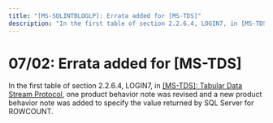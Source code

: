 ```yaml
---
title: "[MS-SQLINTBLOGLP]: Errata added for [MS-TDS]"
description: "In the first table of section 2.2.6.4, LOGIN7, in [MS-TDS]: Tabular Data Stream Protocol, one product behavior note was revised and a new product"
---
```


# 07/02: Errata added for [MS-TDS]

<p> </p>
<p>In the first table of section 2.2.6.4, LOGIN7, in <span><a href="https://winprotocoldoc.blob.core.windows.net/productionwindowsarchives/MS-TDS/%5bMS-TDS%5d-180316-errata.pdf">[MS-TDS]:
Tabular Data Stream Protocol</a></span>, one product behavior note was revised
and a new product behavior note was added to specify the value returned by SQL
Server for ROWCOUNT.</p>


                